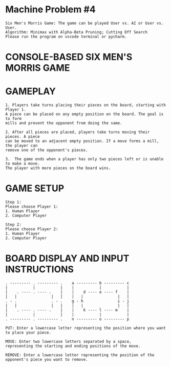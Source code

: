 # Machine Problem #4                                                            	         
 	Six Men's Morris Game: The game can be played User vs. AI or User vs. User.              
 	Algorithm: Minimax with Alpha-Beta Pruning; Cutting Off Search                           
 	Please run the program on vscode terminal or pycharm.                                    
											                                                 
# CONSOLE-BASED SIX MEN'S MORRIS GAME						                                 
											                                                 
# GAMEPLAY									                                             
	1. Players take turns placing their pieces on the board, starting with Player 1.         
	A piece can be placed on any empty position on the board. The goal is to form            
	mills and prevent the opponent from doing the same.                                      
											                                                 
	2. After all pieces are placed, players take turns moving their pieces. A piece          
	can be moved to an adjacent empty position. If a move forms a mill, the player can       
	remove one of the opponent's pieces.                                                     
											                                                 
	3.  The game ends when a player has only two pieces left or is unable to make a move.    
	The player with more pieces on the board wins.                                           
											                                                 
# GAME SETUP									                                             
	Step 1: 									                                             
	Please choose Player 1:                                                                  
	1. Human Player                                                                          
	2. Computer Player                                                                       
        										                                             
	Step 2:                  							                                     
	Please choose Player 2:        							                                 
	1. Human Player   								                                         
	2. Computer Player                    						                             
											                                                 
# BOARD DISPLAY AND INPUT INSTRUCTIONS						                             
	. --------- . --------- .    a --------- b --------- c				                     
	|           |           |    |           |           |         			                 
	|    . ---- . ---- .    |    |    d ---- e ---- f    |				                     
	|   |               |   |    |   |               |   |				                     
	. - .               . - .    g - h               i - j 				                     
	|   |               |   |    |   |               |   |			  	                     
	|    . ---- . ---- .    |    |    k ---- l ---- m    |				                     
	|           |           |    |           |           |				                     
	. --------- . --------- .    n --------- o --------- p				                     
											                                                 
	PUT: Enter a lowercase letter representing the position where you want 		             
	to place your piece.								                                     
											                                                 
	MOVE: Enter two lowercase letters separated by a space, 			                     
	representing the starting and ending positions of the move.  			                 
											                                                 
	REMOVE: Enter a lowercase letter representing the position of the 		                 
	opponent's piece you want to remove.						                             
